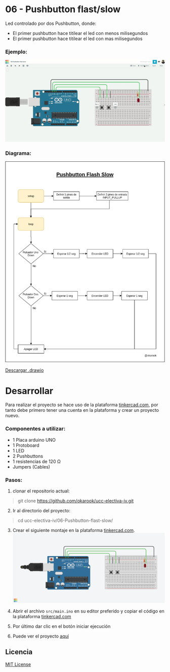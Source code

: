 # 06 - Pushbutton flast/slow

Led controlado por dos Pushbutton, donde:
- El primer pushbutton hace titilear el led con menos milisegundos
- El primer pushbutton hace titilear el led con mas milisegundos

### Ejemplo:
![Ejemplo](./assets/operation.gif)

### Diagrama:
![Diagrama](./assets/diagram.png)

[Descargar .drawio](./assets/diagram.drawio)

# Desarrollar

Para realizar el proyecto se hace uso de la plataforma [tinkercad.com](https://www.tinkercad.com/), por tanto debe primero tener una cuenta en la plataforma y crear un proyecto nuevo.

### Componentes a utilizar:
- 1 Placa arduino UNO
- 1 Protoboard
- 1 LED
- 2 Pushbuttons
- 1 resistencias de 120 Ω
- Jumpers (Cables)

### Pasos:
1. clonar el repositorio actual:
  > git clone https://github.com/okarook/ucc-electiva-iv.git

2. Ir al directorio del proyecto:
  > cd ucc-electiva-iv/06-Pushbutton-flast-slow/

3. Crear el siguiente montaje en la plataforma [tinkercad.com](https://www.tinkercad.com/).
![Circuito](./assets/circuitAssembly.png)

4. Abrir el archivo `src/main.ino` en su editor preferido y copiar el código en la plataforma [tinkercad.com](https://www.tinkercad.com/)

5. Por último dar clic en el botón iniciar ejecución

6. Puede ver el proyecto [aquí](https://www.tinkercad.com/things/ikQh29MgUcV)

## Licencia
[MIT License](./../LICENSE)
